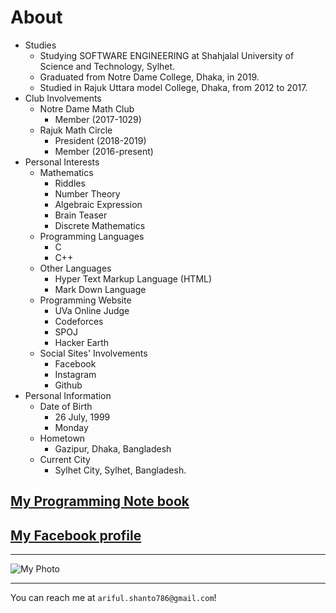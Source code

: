 # About
- Studies
    - Studying SOFTWARE ENGINEERING at Shahjalal University of Science and Technology, Sylhet.
    - Graduated from Notre Dame College, Dhaka, in 2019.
    - Studied in Rajuk Uttara model College, Dhaka, from 2012 to 2017.
- Club Involvements
    - Notre Dame Math Club
        - Member (2017-1029)
    - Rajuk Math Circle
        - President (2018-2019)
        - Member (2016-present)
- Personal Interests
    - Mathematics
        - Riddles
        - Number Theory
        - Algebraic Expression
        - Brain Teaser
        - Discrete Mathematics
    - Programming Languages
        - C
        - C++
    - Other Languages
        - Hyper Text Markup Language (HTML)
        - Mark Down Language
    - Programming Website
        - UVa Online Judge
        - Codeforces
        - SPOJ
        - Hacker Earth
    - Social Sites' Involvements
        - Facebook
        - Instagram
        - Github
- Personal Information
    - Date of Birth
        - 26 July, 1999
        - Monday
    - Hometown
        - Gazipur, Dhaka, Bangladesh
    - Current City
        - Sylhet City, Sylhet, Bangladesh.
    



## [My Programming Note book](https://definecoder.github.io)
## [My Facebook profile](https://facebook.com/shanto3585)

***

![My Photo](https://shanto-swe029.github.io/shanto.jpg)<br/>

***

You can reach me at `ariful.shanto786@gmail.c­om`!
